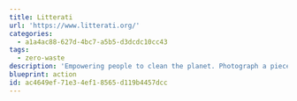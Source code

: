 ```yaml
---
title: Litterati
url: 'https://www.litterati.org/'
categories:
  - a1a4ac88-627d-4bc7-a5b5-d3dcdc10cc43
tags:
  - zero-waste
description: 'Empowering people to clean the planet. Photograph a piece of litter, tag it, and discard properly.  Participate in a challenge and hold wasteful brands accountable.'
blueprint: action
id: ac4649ef-71e3-4ef1-8565-d119b4457dcc
---
```

